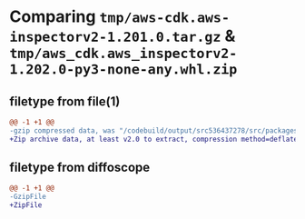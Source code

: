 # Comparing `tmp/aws-cdk.aws-inspectorv2-1.201.0.tar.gz` & `tmp/aws_cdk.aws_inspectorv2-1.202.0-py3-none-any.whl.zip`

## filetype from file(1)

```diff
@@ -1 +1 @@
-gzip compressed data, was "/codebuild/output/src536437278/src/packages/@aws-cdk/aws-inspectorv2/dist/python/aws-cdk.aws-inspectorv2-1.201.0.tar", last modified: Wed May 10 17:09:05 2023, max compression
+Zip archive data, at least v2.0 to extract, compression method=deflate
```

## filetype from diffoscope

```diff
@@ -1 +1 @@
-GzipFile
+ZipFile
```


